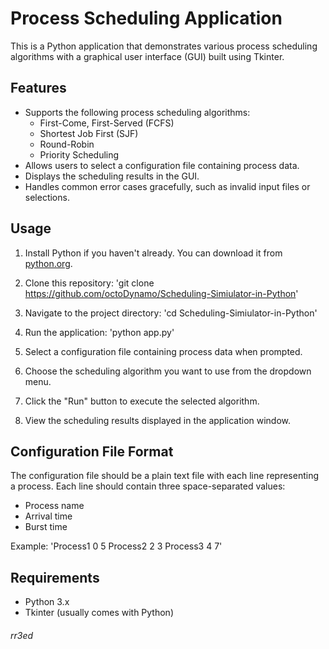 # Process Scheduling Application

This is a Python application that demonstrates various process scheduling algorithms with a graphical user interface (GUI) built using Tkinter.

## Features

- Supports the following process scheduling algorithms:
  - First-Come, First-Served (FCFS)
  - Shortest Job First (SJF)
  - Round-Robin
  - Priority Scheduling
- Allows users to select a configuration file containing process data.
- Displays the scheduling results in the GUI.
- Handles common error cases gracefully, such as invalid input files or selections.

## Usage

1. Install Python if you haven't already. You can download it from [python.org](https://www.python.org/downloads/).

2. Clone this repository:
'git clone https://github.com/octoDynamo/Scheduling-Simiulator-in-Python'

3. Navigate to the project directory:
'cd Scheduling-Simiulator-in-Python'

4. Run the application:
'python app.py'

5. Select a configuration file containing process data when prompted.

6. Choose the scheduling algorithm you want to use from the dropdown menu.

7. Click the "Run" button to execute the selected algorithm.

8. View the scheduling results displayed in the application window.

## Configuration File Format

The configuration file should be a plain text file with each line representing a process. Each line should contain three space-separated values:
- Process name
- Arrival time
- Burst time

Example:
'Process1 0 5
Process2 2 3
Process3 4 7'

## Requirements

- Python 3.x
- Tkinter (usually comes with Python)

###### rr3ed
